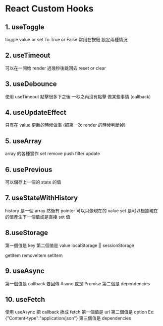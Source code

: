 # React Custom Hooks

## 1. useToggle

toggle value or set To True or False
常用在按鈕 設定兩種情況

## 2. useTimeout

可以在一開始 render 過幾秒後跳回去
reset or clear

## 3. useDebounce

使用 useTimeout
點擊很多下之後 一秒之內沒有點擊 做某些事情 (callback)

## 4. useUpdateEffect

只有在 value 更新的時候做事 (把第一次 render 的時候判斷掉)

## 5. useArray

array 的各種實作 set remove push filter update

## 6. usePrevious

可以儲存上一個的 state 的值

## 7. useStateWithHistory

history 是一個 array 然後有 pointer 可以只像現在的 value
set 是可以根據現在的值產生下一個值或是直接 set 值

## 8.useStorage

第一個值是 key 第二個值是 value
localStorage || sessionStorage

getItem removeItem setItem

## 9. useAsync

第一個值是 callback 要回傳 Async 或是 Promise
第二個是 dependencies

## 10. useFetch

使用 useAsync 把 callback 換成 fetch
第一個值是 url
第二個值是 option Ex:
{"Content-type":"application/json"}
第三個值是 dependencies
